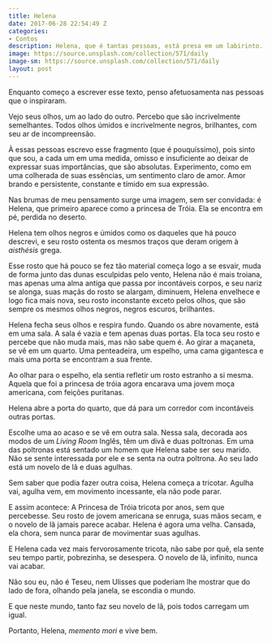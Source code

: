 ```yaml
---
title: Helena
date: 2017-06-28 22:54:49 Z
categories:
- Contos
description: Helena, que é tantas pessoas, está presa em um labirinto.
image: https://source.unsplash.com/collection/571/daily
image-sm: https://source.unsplash.com/collection/571/daily
layout: post
---
```

Enquanto começo a escrever esse texto, penso afetuosamenta nas pessoas que o inspiraram. 

Vejo seus olhos, um ao lado do outro. Percebo que são incrivelmente semelhantes. Todos olhos úmidos e incrivelmente negros, brilhantes, com seu ar de incompreensão.

À essas pessoas escrevo esse fragmento (que é pouquíssimo), pois sinto que sou, a cada um em uma medida, omisso e insuficiente ao deixar de expressar suas importâncias, que são absolutas. Experimento, como em uma colherada de suas essências, um sentimento claro de amor.  Amor brando e persistente, constante e tímido em sua expressão. 

Nas brumas de meu pensamento surge uma imagem, sem ser convidada: é Helena, que primeiro aparece como a princesa de Tróia. Ela se encontra em pé, perdida no deserto. 

Helena tem olhos negros e úmidos como os daqueles que há pouco descrevi, e seu rosto ostenta os mesmos traços que deram origem à _aisthésis_ grega.

Esse rosto que há pouco se fez tão material começa logo a se esvair, muda de forma junto das dunas esculpidas pelo vento, Helena não é mais troiana, mas apenas uma alma antiga que passa por incontáveis corpos, e seu nariz se alonga, suas maçãs do rosto se alargam, diminuem, Helena envelhece e logo fica mais nova, seu rosto inconstante exceto pelos olhos, que são sempre os mesmos olhos negros, negros escuros, brilhantes.

Helena fecha seus olhos e respira fundo. Quando os abre novamente, está em uma sala. A sala é vazia e tem apenas duas portas. Ela toca seu rosto e percebe que não muda mais, mas não sabe quem é. Ao girar a maçaneta, se vê em um quarto. Uma penteadeira, um espelho, uma cama gigantesca e mais uma porta se encontram a sua frente.

Ao olhar para o espelho, ela sentia refletir um rosto estranho a si mesma. Aquela que foi a princesa de tróia agora encarava uma jovem moça americana, com feições puritanas. 

Helena abre a porta do quarto, que dá para um corredor com incontáveis outras portas.

Escolhe uma ao acaso e se vê em outra sala. Nessa sala, decorada aos modos de um _Living Room_ Inglês, têm um divã e duas poltronas. Em uma das poltronas está sentado um homem que Helena sabe ser seu marido. Não se sente interessada por ele e se senta na outra poltrona. Ao seu lado está um novelo de lã e duas agulhas. 

Sem saber que podia fazer outra coisa, Helena começa a tricotar. Agulha vai, agulha vem, em movimento incessante, ela não pode parar. 

E assim acontece: A Princesa de Tróia tricota por anos, sem que percebesse. Seu rosto de jovem americana se enruga, suas mãos secam, e o novelo de lã jamais parece acabar. Helena é agora uma velha. Cansada, ela chora, sem nunca parar de movimentar suas agulhas. 

E Helena cada vez mais fervorosamente tricota, não sabe por quê, ela sente seu tempo partir, pobrezinha, se desespera. O novelo de lã, infinito, nunca vai acabar. 

Não sou eu, não é Teseu, nem Ulisses que poderiam lhe mostrar que do lado de fora, olhando pela janela, se escondia o mundo. 

E que neste mundo, tanto faz seu novelo de lã, pois todos carregam um igual.

Portanto, Helena, _memento mori_ e vive bem. 
